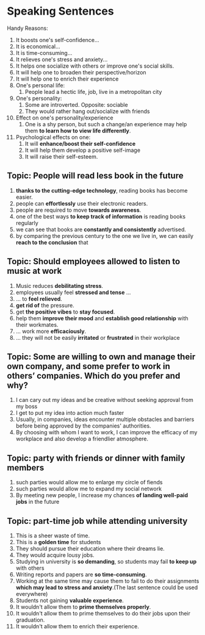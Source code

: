 # Speaking Sentences

Handy Reasons:
1. It boosts one's self-confidence...
2. It is economical...
3. It is time-consuming...
4. It relieves one's stress and anxiety...
5. It helps one socialize with others or improve one's social skills.
6. It will help one to broaden their perspective/horizon
7. It will help one to enrich their experience
8. One's personal life: 
   1. People lead a hectic life, job, live in a metropolitan city
9. One's personality:
   1. Some are introverted. Opposite: sociable
   2. They would rather hang out/socialize with friends
10. Effect on one's personality/experience
    1. One is a shy person, but such a change/an experience may help them **to learn how to view life differently**.
11. Psychological effects on one: 
    1. It will **enhance/boost their self-confidence**
    2. It will help them develop a positive self-image
    3. It will raise their self-esteem.


## Topic: People will read less book in the future
1. **thanks to the cutting-edge technology**, reading books has become easier.
2. people can **effortlessly** use their electronic readers.
3. people are required to move **towards awareness**.
4. one of the best ways **to keep track of information** is reading books regularly
5. we can see that books are **constantly and consistently** advertised.
6. by comparing the previous century to the one we live in, we can easily **reach to the conclusion** that

## Topic: Should employees allowed to listen to music at work
1. Music reduces **debilitating stress**.
2. employees usually feel **stressed and tense** ...
3. ... to **feel relieved**.
4. **get rid of** the pressure.
5. get **the positive vibes** to **stay focused**. 
6. help them **improve their mood** and **establish good relationship** with their workmates.
7. ... work more **efficaciously**.
8. ... they will not be easily **irritated** or **frustrated** in their workplace

## Topic: Some are willing to own and manage their own company, and some prefer to work in others’ companies. Which do you prefer and why?
1. I can cary out my ideas and be creative without seeking approval from my boss
2. I get to put my idea into action much faster
3. Usually, in companies, ideas encounter multiple obstacles and barriers before being approved by the companies' authorities.
4. By choosing with whom I want to work, I can improve the efficacy of my workplace and also develop a friendlier atmosphere.


## Topic: party with friends or dinner with family members
1. such parties would allow me to enlarge my circle of fiends
2. such parties would allow me to expand my social network
3. By meeting new people, I increase my chances **of landing well-paid jobs** in the future


## Topic: part-time job while attending university
1. This is a sheer waste of time.
2. This is a **golden time** for students
3. They should pursue their education where their dreams lie.
4. They would acquire lousy jobs.
5. Studying in university is **so demanding**, so students may fail **to keep up** with others
6. Writing reports and papers are **so time-consuming**.
7. Working at the same time may cause them to fail to do their assignments **which may lead to stress and anxiety**.(The last sentence could be used everywhere)
8. Students not gaining **valuable experience**.
9. It wouldn't allow them to **prime themselves properly**.
10. It wouldn't allow them to prime themselves to do their jobs upon their graduation.
11. It wouldn't allow them to enrich their experience.